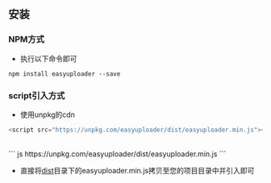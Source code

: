 ## 安装

### NPM方式

* 执行以下命令即可

```
npm install easyuploader --save
```

### script引入方式

* 使用unpkg的cdn

``` js
<script src="https://unpkg.com/easyuploader/dist/easyuploader.min.js"></script>
```
<br/>
``` js
https://unpkg.com/easyuploader/dist/easyuploader.min.js
```

* 直接将[dist](https://github.com/hillpy/easyUploader/tree/master/dist)目录下的easyuploader.min.js拷贝至您的项目目录中并引入即可